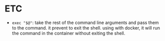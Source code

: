 # ETC

- `exec "$@"`: take the rest of the command line arguments and pass them to the command. it prevent to exit the shell. using with docker, it will run the command in the container without exiting the shell.
